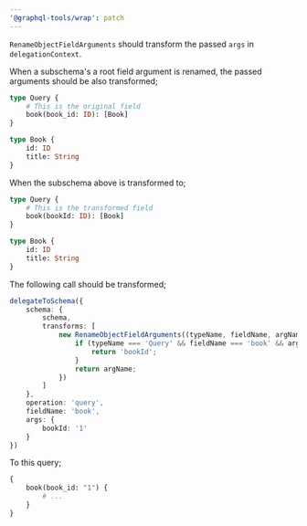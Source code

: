 ```yaml
---
'@graphql-tools/wrap': patch
---
```


`RenameObjectFieldArguments` should transform the passed `args` in `delegationContext`.

When a subschema's a root field argument is renamed, the passed arguments should be also transformed;

```graphql
type Query {
    # This is the original field
    book(book_id: ID): [Book]
}

type Book {
    id: ID
    title: String
}
```

When the subschema above is transformed to;

```graphql
type Query {
    # This is the transformed field
    book(bookId: ID): [Book]
}

type Book {
    id: ID
    title: String
}
```

The following call should be transformed;

```ts
delegateToSchema({
    schema: {
        schema,
        transforms: [
            new RenameObjectFieldArguments((typeName, fieldName, argName) => {
                if (typeName === 'Query' && fieldName === 'book' && argName === 'book_id') {
                    return 'bookId';
                }
                return argName;
            })
        ]
    },
    operation: 'query',
    fieldName: 'book',
    args: {
        bookId: '1'
    }
})
```

To this query;

```graphql
{
    book(book_id: "1") {
        # ...
    }
}
```